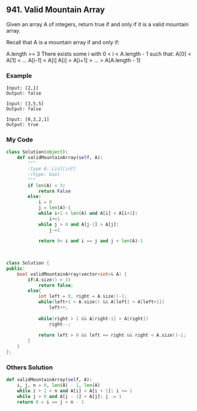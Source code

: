 ## 941. Valid Mountain Array

Given an array A of integers, return true if and only if it is a valid mountain array.

Recall that A is a mountain array if and only if:

A.length >= 3
There exists some i with 0 < i < A.length - 1 such that:
A[0] < A[1] < ... A[i-1] < A[i]
A[i] > A[i+1] > ... > A[A.length - 1]


### Example
```
Input: [2,1]
Output: false

Input: [3,5,5]
Output: false

Input: [0,3,2,1]
Output: true
```

### My Code
```python
class Solution(object):
    def validMountainArray(self, A):
        """
        :type A: List[int]
        :rtype: bool
        """
        if len(A) < 3:
            return False
        else:
            i = 0
            j = len(A)-1
            while i+1 < len(A) and A[i] < A[i+1]:
                i+=1
            while j > 0 and A[j-1] > A[j]:
                j-=1
            
            return 0< i and i == j and j < len(A)-1
                
        
```
```c++
class Solution {
public:
    bool validMountainArray(vector<int>& A) {
        if(A.size() < 3)
            return false;
        else{
            int left = 0, right = A.size()-1;
            while(left+1 < A.size() && A[left] < A[left+1])
                left++;
            
            while(right > 1 && A[right-1] > A[right])
                right--;
        
            return left > 0 && left == right && right < A.size()-1;
        }
    }
};
```


### Others Solution
```python
def validMountainArray(self, A):
    i, j, n = 0, len(A) - 1, len(A)
    while i + 1 < n and A[i] < A[i + 1]: i += 1
    while j > 0 and A[j - 1] > A[j]: j -= 1
    return 0 < i == j < n - 1
```

